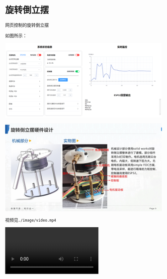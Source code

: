 # 旋转倒立摆

网页控制的旋转倒立摆

如图所示：

![01](./image/1.png)

![02](./image/2.jpg)

视频见`./image/video.mp4`

![03](./image/video.mp4)